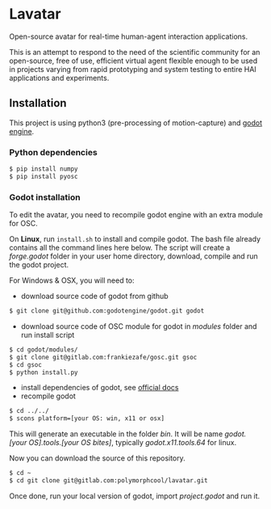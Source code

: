 # Lavatar

Open-source avatar for real-time
human-agent interaction applications.

This is an attempt to respond to the need of the scientific community for an open-source, free of use, efficient virtual agent flexible enough to be used in projects varying from rapid prototyping and system testing to entire HAI applications and experiments.

## Installation

This project is using python3 (pre-processing of motion-capture) and [godot engine](http://godotengine.org).

### Python dependencies

```python
$ pip install numpy
$ pip install pyosc
```
### Godot installation

To edit the avatar, you need to recompile godot engine with an extra module for OSC.

On **Linux**, run `install.sh` to install and compile godot. The bash file already contains all the command lines here below. The script will create a *forge.godot* folder in your user home directory, download, compile and run the godot project.

For Windows & OSX, you will need to:

- download source code of godot from github

```bash
$ git clone git@github.com:godotengine/godot.git godot
```
- download source code of OSC module for godot in *modules* folder and run install script

```bash
$ cd godot/modules/
$ git clone git@gitlab.com:frankiezafe/gosc.git gsoc
$ cd gsoc
$ python install.py
```

- install dependencies of godot, see [official docs](https://docs.godotengine.org/en/latest/development/compiling/)
- recompile godot

```bash
$ cd ../../
$ scons platform=[your OS: win, x11 or osx]
```

This will generate an executable in the folder *bin*. It will be name *godot.[your OS].tools.[your OS bites]*, typically *godot.x11.tools.64* for linux.

Now you can download the source of this repository.

```bash
$ cd ~
$ cd git clone git@gitlab.com:polymorphcool/lavatar.git
```

Once done, run your local version of godot, import *project.godot* and run it.